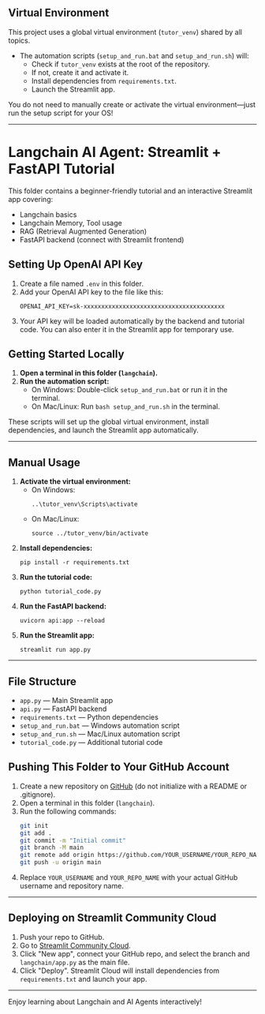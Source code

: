 ## Virtual Environment
This project uses a global virtual environment (`tutor_venv`) shared by all topics.

- The automation scripts (`setup_and_run.bat` and `setup_and_run.sh`) will:
  - Check if `tutor_venv` exists at the root of the repository.
  - If not, create it and activate it.
  - Install dependencies from `requirements.txt`.
  - Launch the Streamlit app.

You do not need to manually create or activate the virtual environment—just run the setup script for your OS!

---

# Langchain AI Agent: Streamlit + FastAPI Tutorial

This folder contains a beginner-friendly tutorial and an interactive Streamlit app covering:
- Langchain basics
- Langchain Memory, Tool usage
- RAG (Retrieval Augmented Generation)
- FastAPI backend (connect with Streamlit frontend)

## Setting Up OpenAI API Key

1. Create a file named `.env` in this folder.
2. Add your OpenAI API key to the file like this:
   ```
   OPENAI_API_KEY=sk-xxxxxxxxxxxxxxxxxxxxxxxxxxxxxxxxxxxxxxxx
   ```
3. Your API key will be loaded automatically by the backend and tutorial code. You can also enter it in the Streamlit app for temporary use.

## Getting Started Locally

1. **Open a terminal in this folder (`langchain`).**
2. **Run the automation script:**
   - On Windows: Double-click `setup_and_run.bat` or run it in the terminal.
   - On Mac/Linux: Run `bash setup_and_run.sh` in the terminal.

These scripts will set up the global virtual environment, install dependencies, and launch the Streamlit app automatically.

---

## Manual Usage

1. **Activate the virtual environment:**
   - On Windows:
     ```
     ..\tutor_venv\Scripts\activate
     ```
   - On Mac/Linux:
     ```
     source ../tutor_venv/bin/activate
     ```
2. **Install dependencies:**
   ```
   pip install -r requirements.txt
   ```
3. **Run the tutorial code:**
   ```
   python tutorial_code.py
   ```
4. **Run the FastAPI backend:**
   ```
   uvicorn api:app --reload
   ```
5. **Run the Streamlit app:**
   ```
   streamlit run app.py
   ```

---

## File Structure

- `app.py` — Main Streamlit app
- `api.py` — FastAPI backend
- `requirements.txt` — Python dependencies
- `setup_and_run.bat` — Windows automation script
- `setup_and_run.sh` — Mac/Linux automation script
- `tutorial_code.py` — Additional tutorial code

## Pushing This Folder to Your GitHub Account

1. Create a new repository on [GitHub](https://github.com/new) (do not initialize with a README or .gitignore).
2. Open a terminal in this folder (`langchain`).
3. Run the following commands:
   ```sh
   git init
   git add .
   git commit -m "Initial commit"
   git branch -M main
   git remote add origin https://github.com/YOUR_USERNAME/YOUR_REPO_NAME.git
   git push -u origin main
   ```
4. Replace `YOUR_USERNAME` and `YOUR_REPO_NAME` with your actual GitHub username and repository name.

---

## Deploying on Streamlit Community Cloud
1. Push your repo to GitHub.
2. Go to [Streamlit Community Cloud](https://streamlit.io/cloud).
3. Click "New app", connect your GitHub repo, and select the branch and `langchain/app.py` as the main file.
4. Click "Deploy". Streamlit Cloud will install dependencies from `requirements.txt` and launch your app.

---

Enjoy learning about Langchain and AI Agents interactively!
